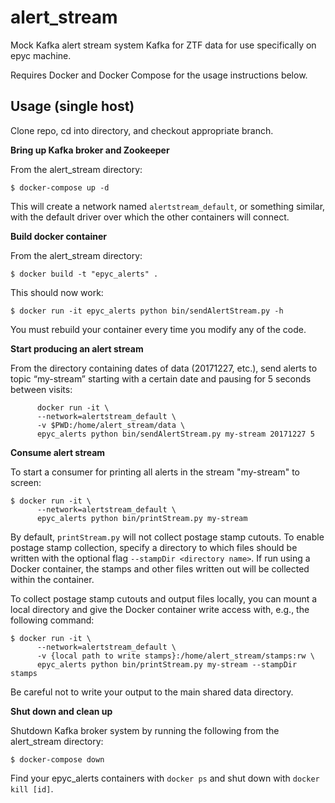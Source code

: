 alert_stream
============

Mock Kafka alert stream system Kafka for ZTF data for use specifically on epyc machine.

Requires Docker and Docker Compose for the usage instructions below.

Usage (single host)
-------------------

Clone repo, cd into directory, and checkout appropriate branch.

**Bring up Kafka broker and Zookeeper**

From the alert_stream directory:

```
$ docker-compose up -d
```

This will create a network named `alertstream_default`, or something similar, with the default driver over which the other containers will connect.

**Build docker container**

From the alert_stream directory:

```
$ docker build -t "epyc_alerts" .
```

This should now work:

```
$ docker run -it epyc_alerts python bin/sendAlertStream.py -h
```

You must rebuild your container every time you modify any of the code.

**Start producing an alert stream**

From the directory containing dates of data (20171227, etc.),
send alerts to topic “my-stream” starting with a certain date and pausing for 5 seconds between visits:

```
      docker run -it \
      --network=alertstream_default \
      -v $PWD:/home/alert_stream/data \
      epyc_alerts python bin/sendAlertStream.py my-stream 20171227 5
```

**Consume alert stream**

To start a consumer for printing all alerts in the stream "my-stream" to screen:

```
$ docker run -it \
      --network=alertstream_default \
      epyc_alerts python bin/printStream.py my-stream
```

By default, `printStream.py` will not collect postage stamp cutouts.
To enable postage stamp collection, specify a directory to which files should be written with the optional flag `--stampDir <directory name>`.
If run using a Docker container, the stamps and other files written out will be collected within the container.

To collect postage stamp cutouts and output files locally, you can mount a local directory and give the Docker container write access with, e.g., the following command:

```
$ docker run -it \
      --network=alertstream_default \
      -v {local path to write stamps}:/home/alert_stream/stamps:rw \
      epyc_alerts python bin/printStream.py my-stream --stampDir stamps
```

Be careful not to write your output to the main shared data directory.

**Shut down and clean up**

Shutdown Kafka broker system by running the following from the alert_stream directory:

```
$ docker-compose down
```

Find your epyc_alerts containers with `docker ps` and shut down with `docker kill [id]`.
